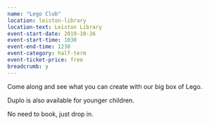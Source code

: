```yaml
---
name: "Lego Club"
location: leiston-library
location-text: Leiston Library
event-start-date: 2019-10-26
event-start-time: 1030
event-end-time: 1230
event-category: half-term
event-ticket-price: free
breadcrumb: y
---
```


Come along and see what you can create with our big box of Lego.

Duplo is also available for younger children.

No need to book, just drop in.
